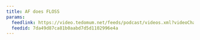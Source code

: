 ```yaml
---
title: AF does FLOSS
params:
  feedlink: https://video.tedomum.net/feeds/podcast/videos.xml?videoChannelId=34349
  feedid: 7da49d87ca81b0aabd7d5d1102996e4a
---
```

